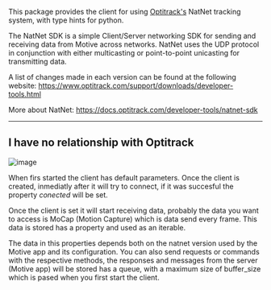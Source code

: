 This package provides the client for using [Optitrack's](https://optitrack.com/) NatNet tracking system, with type hints for python.

The NatNet SDK is a simple Client/Server networking SDK for sending and receiving
data from Motive across networks.  NatNet uses the UDP protocol in conjunction
with either multicasting or point-to-point unicasting for transmitting data.

A list of changes made in each version can be found at the following website: https://www.optitrack.com/support/downloads/developer-tools.html

More about NatNet: https://docs.optitrack.com/developer-tools/natnet-sdk

---
I have no relationship with Optitrack
---
![image](https://github.com/IgnaciodelaTorreArias/natnet-client/assets/91571670/ca288adb-9b39-4f49-9012-5f3a3a5b8300)

When firs started the client has default parameters.
Once the client is created, inmediatly after it will try to connect, if it was succesful the property *conected* will be set.

Once the client is set it will start receiving data, probably the data you want to access is MoCap (Motion Capture) which is data send every frame. This data is stored has a property and used as an iterable.

The data in this properties depends both on the natnet version used by the Motive app and its configuration.
You can also send requests or commands with the respective methods, the responses and messages from the server (Motive app) will be stored has a queue, with a maximum size of buffer_size which is pased when you first start the client.

